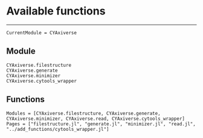 # Available functions
---
```@meta
CurrentModule = CYAxiverse
```
## Module
```@docs
CYAxiverse.filestructure
CYAxiverse.generate
CYAxiverse.minimizer
CYAxiverse.cytools_wrapper
```
## Functions
```@autodocs
Modules = [CYAxiverse.filestructure, CYAxiverse.generate, CYAxiverse.minimizer, CYAxiverse.read, CYAxiverse.cytools_wrapper]
Pages = ["filestructure.jl", "generate.jl", "minimizer.jl", "read.jl", "../add_functions/cytools_wrapper.jl"]
```